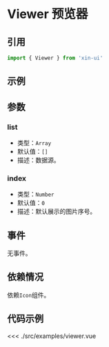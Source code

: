 # Viewer 预览器

## 引用
```js
import { Viewer } from 'xin-ui'
```

## 示例
<div>
  <example-viewer/>
</div>

## 参数

### list

* 类型：`Array`
* 默认值：`[]`
* 描述：数据源。

### index

* 类型：`Number`
* 默认值：`0`
* 描述：默认展示的图片序号。

## 事件

无事件。

## 依赖情况

依赖`Icon`组件。

## 代码示例
<<< ./src/examples/viewer.vue






